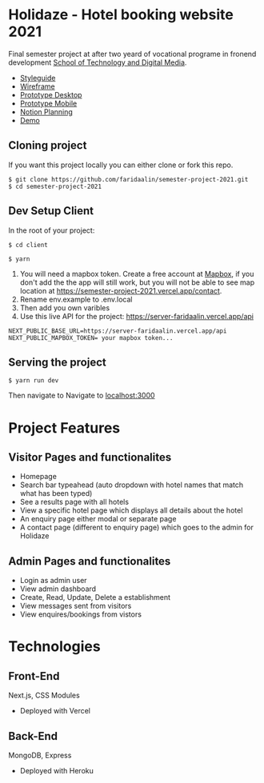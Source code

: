 # Holidaze - Hotel booking website 2021

Final semester project at after two yeard of vocational programe in fronend development [School of Technology and Digital Media](https://www.noroff.no/).

- [Styleguide](https://www.figma.com/file/SJnvvdbi4aZchirM3lplSq/Holizade-Style-Guide?node-id=0%3A1)
- [Wireframe](https://www.figma.com/proto/1gNhUFEKlyZ2QFU8dNOyZ7/Holidaze-wireframe?page-id=0%3A1&node-id=1%3A2&scaling=min-zoom)
- [Prototype Desktop](https://www.figma.com/proto/L4K2qS4bgQHup4cwcQHhdE/Holizade-Desktop?page-id=0%3A1&node-id=15%3A23&scaling=min-zoom)
- [Prototype Mobile](https://www.figma.com/proto/dWjj4VtpPBxclpUltImmdv/Holidaze-mobile?page-id=0%3A1&node-id=2%3A23&scaling=min-zoom)
- [Notion Planning](https://www.notion.so/69d229f2bad44145a856521ea7944f11?v=133f35b431dc4051bc3d4cca83c5e862)
- [Demo](https://semester-project-2021.vercel.app/)

## Cloning project

If you want this project locally you can either clone or fork this repo.

```
$ git clone https://github.com/faridaalin/semester-project-2021.git
$ cd semester-project-2021
```

## Dev Setup Client

In the root of your project:

```
$ cd client
```

```
$ yarn
```

1. You will need a mapbox token. Create a free account at [Mapbox](https://www.mapbox.com/), if you don't add the the app will still work, but you will not be able to see map location at https://semester-project-2021.vercel.app/contact.
2. Rename env.example to .env.local
3. Then add you own varibles
4. Use this live API for the project: https://server-faridaalin.vercel.app/api

```
NEXT_PUBLIC_BASE_URL=https://server-faridaalin.vercel.app/api
NEXT_PUBLIC_MAPBOX_TOKEN= your mapbox token...
```

## Serving the project

```
$ yarn run dev
```

Then navigate to Navigate to [localhost:3000](http://localhost:3000)

# Project Features

## Visitor Pages and functionalites

- Homepage
- Search bar typeahead (auto dropdown with hotel names that match what has been typed)
- See a results page with all hotels
- View a specific hotel page which displays all details about the hotel
- An enquiry page either modal or separate page
- A contact page (different to enquiry page) which goes to the admin for Holidaze

## Admin Pages and functionalites

- Login as admin user
- View admin dashboard
- Create, Read, Update, Delete a establishment
- View messages sent from visitors
- View enquires/bookings from vistors

# Technologies

## Front-End

Next.js, CSS Modules

- Deployed with Vercel

## Back-End

MongoDB, Express

- Deployed with Heroku
